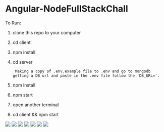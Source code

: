 # Angular-NodeFullStackChall

To Run:

1. clone this repo to your computer

2. cd client 

3. npm install

4. cd server

        Making a copy of .env.example file to .env and go to mongodb getting a DB url and paste in the .env file follow the 'DB_URL='.  


5. npm install

6. npm start

7. open another terminal

8. cd client && npm start



<img src="https://github.com/kekohuke/Angular-NodeFullStackChall/blob/master/screenshorts/sign%20up%202%20page.PNG" >
<img src="https://github.com/kekohuke/Angular-NodeFullStackChall/blob/master/screenshorts/enter-contest.PNG" >
<img src="https://github.com/kekohuke/Angular-NodeFullStackChall/blob/master/screenshorts/q1.PNG" >
<img src="https://github.com/kekohuke/Angular-NodeFullStackChall/blob/master/screenshorts/time%20out.PNG" >
<img src="https://github.com/kekohuke/Angular-NodeFullStackChall/blob/master/screenshorts/wrong%20answer.PNG" >
<img src="https://github.com/kekohuke/Angular-NodeFullStackChall/blob/master/screenshorts/correct%20answer.PNG" >
<img src="https://github.com/kekohuke/Angular-NodeFullStackChall/blob/master/screenshorts/final%20score.PNG" >
